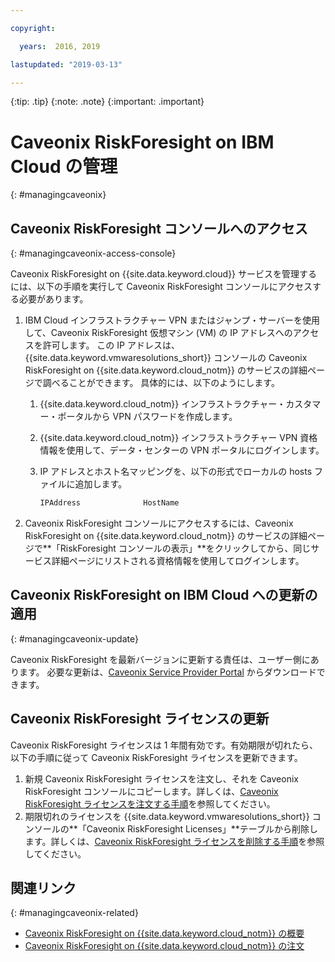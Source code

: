 ```yaml
---

copyright:

  years:  2016, 2019

lastupdated: "2019-03-13"

---
```


{:tip: .tip}
{:note: .note}
{:important: .important}

# Caveonix RiskForesight on IBM Cloud の管理
{: #managingcaveonix}

## Caveonix RiskForesight コンソールへのアクセス
{: #managingcaveonix-access-console}

Caveonix RiskForesight on {{site.data.keyword.cloud}} サービスを管理するには、以下の手順を実行して Caveonix RiskForesight コンソールにアクセスする必要があります。

1. IBM Cloud インフラストラクチャー VPN またはジャンプ・サーバーを使用して、Caveonix RiskForesight 仮想マシン (VM) の IP アドレスへのアクセスを許可します。 この IP アドレスは、{{site.data.keyword.vmwaresolutions_short}} コンソールの Caveonix RiskForesight on {{site.data.keyword.cloud_notm}} のサービスの詳細ページで調べることができます。 具体的には、以下のようにします。
   1. {{site.data.keyword.cloud_notm}} インフラストラクチャー・カスタマー・ポータルから VPN パスワードを作成します。
   2. {{site.data.keyword.cloud_notm}} インフラストラクチャー VPN 資格情報を使用して、データ・センターの VPN ポータルにログインします。
   3. IP アドレスとホスト名マッピングを、以下の形式でローカルの hosts ファイルに追加します。

      ```javascript
      IPAddress              HostName
      ```
2. Caveonix RiskForesight コンソールにアクセスするには、Caveonix RiskForesight on {{site.data.keyword.cloud_notm}} のサービスの詳細ページで**「RiskForesight コンソールの表示」**をクリックしてから、同じサービス詳細ページにリストされる資格情報を使用してログインします。

## Caveonix RiskForesight on IBM Cloud への更新の適用
{: #managingcaveonix-update}

Caveonix RiskForesight を最新バージョンに更新する責任は、ユーザー側にあります。 必要な更新は、[Caveonix Service Provider Portal](https://support.caveonix.com) からダウンロードできます。

## Caveonix RiskForesight ライセンスの更新

Caveonix RiskForesight ライセンスは 1 年間有効です。有効期限が切れたら、以下の手順に従って Caveonix RiskForesight ライセンスを更新できます。
1. 新規 Caveonix RiskForesight ライセンスを注文し、それを Caveonix RiskForesight コンソールにコピーします。詳しくは、[Caveonix RiskForesight ライセンスを注文する手順](/docs/services/vmwaresolutions?topic=vmware-solutions-caveonix_license_ordering#caveonix_license_ordering-procedure)を参照してください。
2. 期限切れのライセンスを {{site.data.keyword.vmwaresolutions_short}} コンソールの**「Caveonix RiskForesight Licenses」**テーブルから削除します。詳しくは、[Caveonix RiskForesight ライセンスを削除する手順](/docs/services/vmwaresolutions?topic=vmware-solutions-caveonix_license_managing#caveonix_license_managing_procedure-delete)を参照してください。

## 関連リンク
{: #managingcaveonix-related}

* [Caveonix RiskForesight on {{site.data.keyword.cloud_notm}} の概要](/docs/services/vmwaresolutions/services?topic=vmware-solutions-caveonix_considerations)
* [Caveonix RiskForesight on {{site.data.keyword.cloud_notm}} の注文](/docs/services/vmwaresolutions/services?topic=vmware-solutions-caveonix_ordering)
